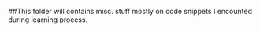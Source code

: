 ##This folder will contains misc. stuff mostly on code snippets I encounted during learning process.  
